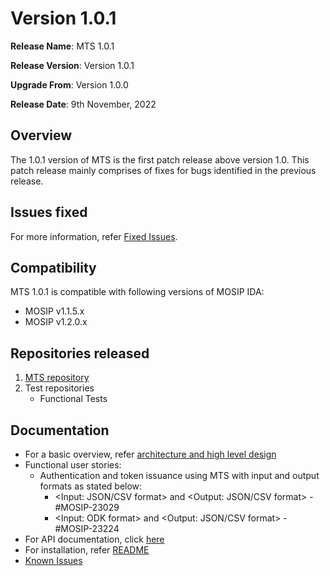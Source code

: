 # Version 1.0.1

**Release Name**: MTS 1.0.1

**Release Version**: Version 1.0.1

**Upgrade From**: Version 1.0.0

**Release Date**: 9th November, 2022

## Overview

The 1.0.1 version of MTS is the first patch release above version 1.0. This patch release mainly comprises of fixes for bugs identified in the previous release.

## Issues fixed

For more information, refer [Fixed Issues](https://mosip.atlassian.net/issues/?filter=11054).

## Compatibility

MTS 1.0.1 is compatible with following versions of MOSIP IDA:
* MOSIP v1.1.5.x
* MOSIP v1.2.0.x

## Repositories released

1. [MTS repository](https://github.com/mosip/mosip-token-seeder/tree/release-1.0.0)
2. Test repositories
    * Functional Tests

## Documentation

* For a basic overview, refer [architecture and high level design](https://docs.mosip.io/1.2.0/integrations/mosip-token-seeder)
* Functional user stories:
  * Authentication and token issuance using MTS with input and output formats as stated below:
    * <Input: JSON/CSV format> and <Output: JSON/CSV format> - #MOSIP-23029
    * <Input: ODK format> and <Output: JSON/CSV format> - #MOSIP-23224
* For API documentation, click [here](https://mosip.stoplight.io/docs/mosip-token-seeder/branches/main/sksp54oilqzun-mosip-token-seeder)
* For installation, refer [README](https://github.com/mosip/openg2p/blob/develop/mosip_token_seeder/README.md)
* [Known Issues](https://mosip.atlassian.net/issues/?filter=11025)

